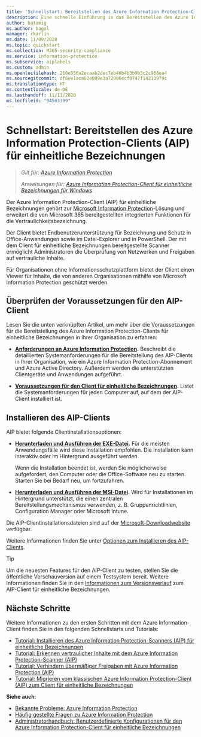 ```yaml
---
title: 'Schnellstart: Bereitstellen des Azure Information Protection-Clients (AIP) für einheitliche Bezeichnungen'
description: Eine schnelle Einführung in das Bereitstellen des Azure Information Protection-Clients (AIP) für einheitliche Bezeichnungen
author: batamig
ms.author: bagol
manager: rkarlin
ms.date: 11/09/2020
ms.topic: quickstart
ms.collection: M365-security-compliance
ms.service: information-protection
ms.subservice: aiplabels
ms.custom: admin
ms.openlocfilehash: 210e556a2ecaab2dec7eb46b4b3b9b3c2c968ea4
ms.sourcegitcommit: df6ee1aca02e089e3a72006ecf0747f14213979c
ms.translationtype: HT
ms.contentlocale: de-DE
ms.lasthandoff: 11/11/2020
ms.locfileid: "94503399"
---
```

# <a name="quickstart-deploying-the-azure-information-protection-aip-unified-labeling-client"></a>Schnellstart: Bereitstellen des Azure Information Protection-Clients (AIP) für einheitliche Bezeichnungen

>*Gilt für: [Azure Information Protection](https://azure.microsoft.com/pricing/details/information-protection)*
>
> *Anweisungen für: [Azure Information Protection-Client für einheitliche Bezeichnungen für Windows](faqs.md#whats-the-difference-between-the-azure-information-protection-classic-and-unified-labeling-clients)*

Der Azure Information Protection-Client (AIP) für einheitliche Bezeichnungen gehört zur [Microsoft Information Protection](https://aka.ms/MIPdocs)-Lösung und erweitert die von Microsoft 365 bereitgestellten integrierten Funktionen für die Vertraulichkeitsbezeichnung. 

Der Client bietet Endbenutzerunterstützung für Bezeichnung und Schutz in Office-Anwendungen sowie im Datei-Explorer und in PowerShell. Der mit dem Client für einheitliche Bezeichnungen bereitgestellte Scanner ermöglicht Administratoren die Überprüfung von Netzwerken und Freigaben auf vertrauliche Inhalte. 

Für Organisationen ohne Informationsschutzplattform bietet der Client einen Viewer für Inhalte, die von anderen Organisationen mithilfe von Microsoft Information Protection geschützt werden.

## <a name="review-aip-client-prerequisites"></a>Überprüfen der Voraussetzungen für den AIP-Client

Lesen Sie die unten verknüpften Artikel, um mehr über die Voraussetzungen für die Bereitstellung des Azure Information Protection-Clients für einheitliche Bezeichnungen in Ihrer Organisation zu erfahren:

- **[Anforderungen an Azure Information Protection](requirements.md).** Beschreibt die detaillierten Systemanforderungen für die Bereitstellung des AIP-Clients in Ihrer Organisation, wie ein Azure Information Protection-Abonnement und Azure Active Directory. Außerdem werden die unterstützten Clientgeräte und Anwendungen aufgeführt.

- **[Voraussetzungen für den Client für einheitliche Bezeichnungen](rms-client/clientv2-admin-guide-install.md#additional-prerequisites-for-the-azure-information-protection-unified-labeling-client).** Listet die Systemanforderungen für jeden Computer auf, auf dem der AIP-Client installiert ist.

## <a name="install-the-aip-client"></a>Installieren des AIP-Clients

AIP bietet folgende Clientinstallationsoptionen:

- **[Herunterladen und Ausführen der EXE-Datei](rms-client/clientv2-admin-guide-install.md#to-install-the-azure-information-protection-unified-labeling-client-by-using-the-executable-installer).** Für die meisten Anwendungsfälle wird diese Installation empfohlen. Die Installation kann interaktiv oder im Hintergrund ausgeführt werden.

    Wenn die Installation beendet ist, werden Sie möglicherweise aufgefordert, den Computer oder die Office-Software neu zu starten. Starten Sie bei Bedarf neu, um fortzufahren.

- **[Herunterladen und Ausführen der MSI-Datei](rms-client/clientv2-admin-guide-install.md#to-install-the-azure-information-protection-unified-labeling-client-by-using-the-msi-installer).** Wird für Installationen im Hintergrund unterstützt, die einen zentralen Bereitstellungsmechanismus verwenden, z. B. Gruppenrichtlinien, Configuration Manager oder Microsoft Intune.

Die AIP-Clientinstallationsdateien sind auf der [Microsoft-Downloadwebsite](https://www.microsoft.com/download/details.aspx?id=53018) verfügbar. 

Weitere Informationen finden Sie unter [Optionen zum Installieren des AIP-Clients](rms-client/clientv2-admin-guide-install.md#options-to-install-the-azure-information-protection-unified-labeling-client-for-users).

> [!TIP]
> Um die neuesten Features für den AIP-Client zu testen, stellen Sie die öffentliche Vorschauversion auf einem Testsystem bereit. Weitere Informationen finden Sie in den [Informationen zum Versionsverlauf](rms-client/unifiedlabelingclient-version-release-history.md) zum AIP-Client für einheitliche Bezeichnungen.
> 

## <a name="next-steps"></a>Nächste Schritte

Weitere Informationen zu den ersten Schritten mit dem Azure Information-Client finden Sie in den folgenden Schnellstarts und Tutorials:

- [Tutorial: Installieren des Azure Information Protection-Scanners (AIP) für einheitliche Bezeichnungen](tutorial-install-scanner.md)
- [Tutorial: Erkennen vertraulicher Inhalte mit dem Azure Information Protection-Scanner (AIP)](tutorial-scan-networks-and-content.md)
- [Tutorial: Verhindern übermäßiger Freigaben mit Azure Information Protection (AIP)](tutorial-preventing-oversharing.md)
- [Tutorial: Migrieren vom klassischen Azure Information Protection-Client (AIP) zum Client für einheitliche Bezeichnungen](tutorial-migrating-to-ul.md) 

**Siehe auch**:

- [Bekannte Probleme: Azure Information Protection](known-issues.md) 
- [Häufig gestellte Fragen zu Azure Information Protection](faqs.md) 
- [Administratorhandbuch: Benutzerdefinierte Konfigurationen für den Azure Information Protection-Client für einheitliche Bezeichnungen](rms-client/clientv2-admin-guide-customizations.md)        
    
